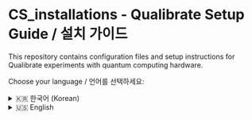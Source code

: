 # CS_installations - Qualibrate Setup Guide / 설치 가이드

This repository contains configuration files and setup instructions for Qualibrate experiments with quantum computing hardware.

Choose your language / 언어를 선택하세요:

<details>
<summary>🇰🇷 한국어 (Korean)</summary>

## Qualibrate 설치 가이드

Qualibrate 실험을 위한 설정 파일 및 설치 방법을 담은 저장소입니다.

## 사전 준비

### Python 버전 (필수) 
- Python 3.9.0 ~ 3.12.0 
- 참고: (2025.07.18 기준) 3.9.0 / 3.10.0 / 3.10.18 / 3.11.13 / 3.12.0 설치 및 작동 확인
> ⚠️ **중요**: Python 버전이 맞지 않으면 설치 중 오류 발생.

## 설치 순서

### 1. QUA 라이브러리 클론 및 설치
```bash
git clone https://github.com/qua-platform/qua-libs.git
cd qua-libs/qualibration_graphs/superconducting
pip install -e .
```

### 2. QUAlibrate 코드 클론 및 QUAlibrate Config 설정
```bash
git clone https://github.com/Kyung-hoon-Jung0/CS_installations.git
cd CS_installations/KH_20250717
setup-qualibrate-config
```

### 3. QUAM Config 생성
```bash
python generate_quam.py
```
정상적으로 실행되면,
- OPX wiring visulization 생성 → 유저 확인용.(확인 후 창 닫음)
- 실험별 config 파일 생성

### 4. Qualibrate 실행
```bash
qualibrate start
```
표시된 주소를 웹 브라우저로 실행 후 Node가 정상 로드되는지 확인할 것.

## 문제 해결

### 설정 관련 참고사항
- 초기 설정값(wiring, qubit frequency, resonator frequency)은 임의값으로 설정됨
- 실험 setup에 맞게 생성된 config 파일에서 수정 필요

### 패키지 누락 오류
패키지가 없다는 오류가 나오면:
```bash
pip install poetry
poetry install
```

## 라이선스
이 프로젝트는 BSD-3 Clause 라이선스를 따릅니다.

</details>

<details>
<summary>🇺🇸 English</summary>

## Qualibrate Setup Guide

This repository contains configuration files and setup instructions for Qualibrate experiments.

## Prerequisites

### Python Version (Required)
- Python 3.9.0 ~ 3.12.0
- Note: (As of 2025.07.18) Tested and confirmed working with 3.9.0 / 3.10.0 / 3.10.18 / 3.11.13 / 3.12.0
> ⚠️ **Important**: Installation errors will occur if Python version is incompatible.
> ```bash
> conda
> ```

## Installation Steps

### 1. Clone and Install QUA Libraries
```bash
git clone https://github.com/qua-platform/qua-libs.git
cd qua-libs/qualibration_graphs/superconducting
pip install -e .
```

### 2. Clone QUAlibrate Code and Setup QUAlibrate Config
```bash
git clone https://github.com/Kyung-hoon-Jung0/CS_installations.git
cd CS_installations/KH_20250717
setup-qualibrate-config
```

### 3. Generate QUAM Config
```bash
python generate_quam.py
```
When executed successfully:
- OPX wiring visualization generated → For user verification (close window after checking)
- Experiment-specific config files generated

### 4. Start Qualibrate
```bash
qualibrate start
```
Open the displayed URL in a web browser and verify that nodes are loading correctly.

## Troubleshooting

### Configuration Notes
- Initial config values (wiring, qubit frequency, resonator frequency) are set to default values
- Modify these in the generated config files according to your experimental setup

### Missing Dependencies
If you encounter missing package errors:
```bash
pip install poetry
poetry install
```

## License
This project is licensed under the BSD-3 Clause License.
</details>